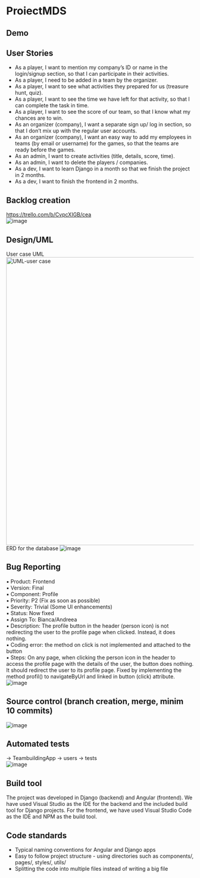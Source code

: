 # ProiectMDS

## Demo
  
  
## User Stories

- As a player, I want to mention my company’s ID or name in the login/signup section, so that I can participate in their activities.  
- As a player, I need to be added in a team by the organizer.  
- As a player, I want to see what activities they prepared for us (treasure hunt, quiz).  
- As a player, I want to see the time we have left for that activity, so that I can complete the task in time.  
- As a player, I want to see the score of our team, so that I know what my chances are to win.  
- As an organizer (company), I want a separate sign up/ log in section, so that I don’t mix up with the regular user accounts.
- As an organizer (company), I want an easy way to add my employees in teams (by email or username) for the games, so that the teams are ready before the games.
- As an admin, I want to create activities (title, details, score, time).
- As an admin, I want to delete the players / companies.
- As a dev, I want to learn Django in a month so that we finish the project in 2 months.
- As a dev, I want to finish the frontend in 2 months.
  
  
## Backlog creation  
https://trello.com/b/CvpcXIGB/cea  
![image](https://user-images.githubusercontent.com/79314110/174239781-84f750a3-960f-40fc-a955-1bdc4b6f6409.png)  

  
## Design/UML  
User case UML   
<img width="773" alt="UML-user case" src="https://user-images.githubusercontent.com/73405732/174133895-de6fc459-02e7-4955-9691-79f3b4d4b5b0.PNG">  
ERD for the database
![image](https://user-images.githubusercontent.com/79314110/174236999-98542c25-4bb1-417e-9aa2-18dd65d93379.png)
  
  
## Bug Reporting
:black_small_square: Product: Frontend  
:black_small_square: Version: Final  
:black_small_square: Component: Profile    
:black_small_square: Priority: P2 (Fix as soon as possible)  
:black_small_square: Severity: Trivial (Some UI enhancements)  
:black_small_square: Status: Now fixed  
:black_small_square: Assign To: Bianca/Andreea  
:black_small_square: Description: The profile button in the header (person icon) is not redirecting the user to the profile page when clicked. Instead, it does nothing.  
:black_small_square: Coding error: the method on click is not implemented and attached to the button  
:black_small_square: Steps: On any page, when clicking the person icon in the header to access the profile page with the details of the user, the button does nothing. It should redirect the user to its profile page. Fixed by implementing the method profil() to navigateByUrl and linked in button (click) attribute.  
![image](https://user-images.githubusercontent.com/79314110/174129109-b08d9904-da4d-4ed7-bbcc-6b155b3c0f6a.png)    
 
 
## Source control (branch creation, merge, minim 10 commits)
![image](https://user-images.githubusercontent.com/79314110/174137538-5256be06-0acf-4b4c-87f7-c5ead2edac52.png)  
 
 
## Automated tests
-> TeambuildingApp -> users -> tests  
![image](https://user-images.githubusercontent.com/79314110/174237906-0a416f04-6984-4074-847a-7529b2ff00d4.png)

  
## Build tool
The project was developed in Django (backend) and Angular (frontend).
We have used Visual Studio as the IDE for the backend and the included build tool for Django projects.
For the frontend, we have used Visual Studio Code as the IDE and NPM as the build tool.


## Code standards
- Typical naming conventions for Angular and Django apps  
- Easy to follow project structure - using directories such as components/, pages/, styles/, utils/  
- Splitting the code into multiple files instead of writing a big file  

